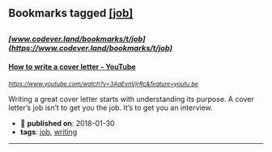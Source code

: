## Bookmarks tagged [[job]](https://www.codever.land/search?q=[job])

_<sup><sup>[www.codever.land/bookmarks/t/job](https://www.codever.land/bookmarks/t/job)</sup></sup>_
---
#### [How to write a cover letter - YouTube](https://www.youtube.com/watch?v=3AaEvnVjrRc&feature=youtu.be)
_<sup>https://www.youtube.com/watch?v=3AaEvnVjrRc&feature=youtu.be</sup>_

Writing a great cover letter starts with understanding its purpose. A cover letter’s job isn’t to get you the job. It’s to get you an interview.
* :calendar: **published on**: 2018-01-30
* **tags**: [job](../tagged/job.md), [writing](../tagged/writing.md)
---
